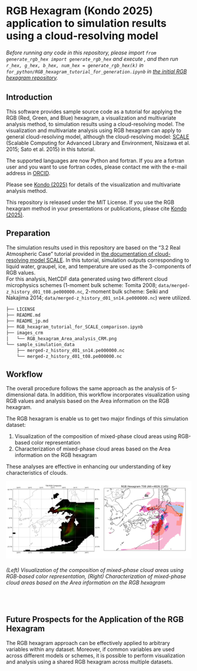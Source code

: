 # RGB Hexagram (Kondo 2025) application to simulation results using a cloud-resolving model
###### Before running any code in this repository, please import `from generate_rgb_hex import generate_rgb_hex` and execute , and then run `r_hex, g_hex, b_hex, num_hex = generate_rgb_hex(k)` in `for_python/RGB_hexagram_tutorial_for_generation.ipynb` in [the initial RGB hexagram repository](https://github.com/konchasu/RGB_hexagram_tutorial).
## Introduction
This software provides sample source code as a tutorial for applying the RGB (Red, Green, and Blue) hexagram, a visualization and multivariate analysis method, to simulation results using a cloud-resolving model.
The visualization and multivariate analysis using RGB hexagram can apply to general cloud-resolving model, although the cloud-resolving model: [SCALE](https://scale.riken.jp) (Scalable Computing for Advanced Library and Environment, Nisizawa et al. 2015; Sato et al. 2015) in this tutorial.

The supported languages are now Python and fortran.  If you are a fortran user and you want to use fortran codes, please contact me with the e-mail address in [ORCID](https://orcid.org/0000-0003-4434-7877).

Please see [Kondo (2025)](https://doi.org/10.2151/sola.2025-028) for details of the visualization and multivariate analysis method.

This repository is released under the MIT License. If you use the RGB hexagram method in your presentations or publications, please cite [Kondo (2025)](https://doi.org/10.2151/sola.2025-028).


## Preparation
The simulation results used in this repository are based on the “3.2 Real Atmospheric Case” tutorial provided in [the documentation of cloud-resolving model SCALE](https://scale.riken.jp/archives/scale_users_guide_En.v5.5.4.pdf). In this tutorial, simulation outputs corresponding to liquid water, graupel, ice, and temperature are used as the 3-components of RGB values. </br>
For this analysis, NetCDF data generated using two different cloud microphysics schemes (1-moment bulk scheme: Tomita 2008; `data/merged-z_history_d01_t08.pe000000.nc`, 2-moment bulk scheme: Seiki and Nakajima 2014; `data/merged-z_history_d01_sn14.pe000000.nc`) were utilized.

```
├── LICENSE
├── README.md
├── README_jp.md
├── RGB_hexagram_tutorial_for_SCALE_comparison.ipynb
├── images_crm
│   └── RGB_hexagram_Area_analysis_CRM.png
└── sample_simulation_data
    ├── merged-z_history_d01_sn14.pe000000.nc
    └── merged-z_history_d01_t08.pe000000.nc
```

## Workflow
The overall procedure follows the same approach as the analysis of 5-dimensional data. In addition, this workflow incorporates visualization using RGB values and analysis based on the Area information on the RGB hexagram.

The RGB hexagram is enable us to get two major findings of this simulation dataset:
1. Visualization of the composition of mixed-phase cloud areas using RGB-based color representation
2. Characterization of mixed-phase cloud areas based on the Area information on the RGB hexagram

These analyses are effective in enhancing our understanding of key characteristics of clouds.

<img src="images_crm/RGB_hexagram_Area_analysis_CRM.png" alt="RGB Hexagram with k=2" width="800">

###### (Left) Visualization of the composition of mixed-phase cloud areas using RGB-based color representation, (Right) Characterization of mixed-phase cloud areas based on the Area information on the RGB hexagram

</br>


## Future Prospects for the Application of the RGB Hexagram
The RGB hexagram approach can be effectively applied to arbitrary variables within any dataset. Moreover, if common variables are used across different models or schemes, it is possible to perform visualization and analysis using a shared RGB hexagram across multiple datasets.

